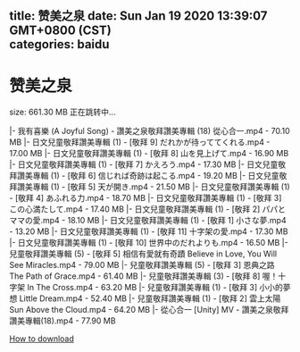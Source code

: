 
title: 赞美之泉
date: Sun Jan 19 2020 13:39:07 GMT+0800 (CST)    
categories: baidu
---

# 赞美之泉
size: 661.30 MB
 正在跳转中...
 
|- 我有喜樂 (A Joyful Song) - 讚美之泉敬拜讚美專輯 (18) 從心合一.mp4 - 70.10 MB
|- 日文兒童敬拜讚美專輯 (1) - [敬拜 9] だれかが待っててくれる.mp4 - 17.00 MB
|- 日文兒童敬拜讚美專輯 (1) - [敬拜 8] 山を見上げて.mp4 - 16.90 MB
|- 日文兒童敬拜讚美專輯 (1) - [敬拜 7]  かえろう.mp4 - 17.30 MB
|- 日文兒童敬拜讚美專輯 (1) - [敬拜 6] 信じれば奇跡は起こる.mp4 - 19.20 MB
|- 日文兒童敬拜讚美專輯 (1) - [敬拜 5] 天が開き.mp4 - 21.50 MB
|- 日文兒童敬拜讚美專輯 (1) - [敬拜 4] あふれる力.mp4 - 18.70 MB
|- 日文兒童敬拜讚美專輯 (1) - [敬拜 3] この心満たして.mp4 - 17.40 MB
|- 日文兒童敬拜讚美專輯 (1) - [敬拜 2] パパとママの愛.mp4 - 18.10 MB
|- 日文兒童敬拜讚美專輯 (1) - [敬拜 1] 小さな夢.mp4 - 13.20 MB
|- 日文兒童敬拜讚美專輯 (1) - [敬拜 11] 十字架の愛.mp4 - 17.30 MB
|- 日文兒童敬拜讚美專輯 (1) - [敬拜 10] 世界中のだれよりも.mp4 - 16.50 MB
|- 兒童敬拜讚美專輯 (5) - [敬拜 5] 相信有愛就有奇蹟 Believe in Love, You Will See Miracles.mp4 - 79.00 MB
|- 兒童敬拜讚美專輯 (5) - [敬拜 3] 恩典之路 The Path of Grace.mp4 - 61.40 MB
|- 兒童敬拜讚美專輯 (3) - [敬拜 8] 喔！十字架 In The Cross.mp4 - 63.20 MB
|- 兒童敬拜讚美專輯 (1) - [敬拜 3] 小小的夢想 Little Dream.mp4 - 52.40 MB
|- 兒童敬拜讚美專輯 (1) - [敬拜 2] 雲上太陽 Sun Above the Cloud.mp4 - 64.20 MB
|- 從心合一 [Unity] MV - 讚美之泉敬拜讚美專輯(18).mp4 - 77.90 MB

[How to download](https://bpcam.bemobtrk.com/go/2ceec3aa-1ca2-46d6-b9ff-aaa5c184517c?jno=1928)